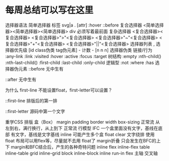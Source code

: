 # 每周总结可以写在这里
选择器语法
简单选择器
标签 svg|a
.
[attr]
:hover
::before
复合选择器
<简单选择器><简单选择器><简单选择器>
div 必须写着最前面
复杂选择器
<复合选择器><复合选择器>
<复合选择器>">"<复合选择器>
<复合选择器>"~"<复合选择器>
<复合选择器>"+"<复合选择器>
<复合选择器>"||"<复合选择器>
选择器列表
,
选择器优先级
[id class伪类 tag伪元素] - 计数 - [n n n]
选择器伪类
链接/行为
:any-link
:link :visited
:hover
:active
:focus
:target
树结构
:empty
:nth-child()
:nth-last-child()
:first-child
:last-child
:only-child
逻辑型
:not
:where
:has
选择器伪元素
::before 无中生有

::after 无中生有

为什么 first-line 不能设置float，first-letter可以设置？

::first-line 排版后的第一排

::first-letter 源码中第一个文字

重学CSS
排版
盒（Box）
margin
padding
border
width
box-sizing
正常流
从左到右，满行换行，从上到下
正常流 行模型 IFC
一个盒里面没有文字，基线在底部
有文字，基线是文字基线
inline 可能产生多个盒
float clear
文字绕排 使用 float
布局可以用flex等，尽量就不去用 float了
margin折叠
只会发生在BFC的上下
margin和BFC结合后，产生的各种奇特问题
inline
flex inline-flex
table inline-table
grid inline-grid
block inline-block
inline
run-in
flex
主轴 交叉轴